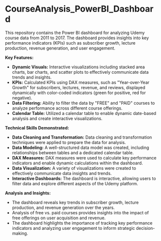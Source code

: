 # CourseAnalysis_PowerBI_Dashboard
This repository contains the Power BI dashboard for analyzing Udemy course data from 2011 to 2017. The dashboard provides insights into key performance indicators (KPIs) such as subscriber growth, lecture production, revenue generation, and user engagement.

**Key Features:**

*   **Dynamic Visuals:** Interactive visualizations including stacked area charts, bar charts, and scatter plots to effectively communicate data trends and insights.
*   **KPIs:** Calculated KPIs using DAX measures, such as "Year-over-Year Growth" for subscribers, lectures, revenue, and reviews, displayed dynamically with color-coded indicators (green for positive, red for negative).
*   **Data Filtering:** Ability to filter the data by "FREE" and "PAID" courses to analyze performance across different course offerings.
*   **Calendar Table:** Utilized a calendar table to enable dynamic date-based analysis and create interactive visualizations.

**Technical Skills Demonstrated:**

*   **Data Cleaning and Transformation:** Data cleaning and transformation techniques were applied to prepare the data for analysis.
*   **Data Modeling:** A well-structured data model was created, including relationships between tables and a dedicated calendar table.
*   **DAX Measures:** DAX measures were used to calculate key performance indicators and enable dynamic calculations within the dashboard.
*   **Data Visualization:** A variety of visualizations were created to effectively communicate data insights and trends.
*   **Interactive Dashboards:** The dashboard is interactive, allowing users to filter data and explore different aspects of the Udemy platform.

**Analysis and Insights:**

*   The dashboard reveals key trends in subscriber growth, lecture production, and revenue generation over the years.
*   Analysis of free vs. paid courses provides insights into the impact of free offerings on user acquisition and revenue.
*   The dashboard highlights the importance of tracking key performance indicators and analyzing user engagement to inform strategic decision-making.
